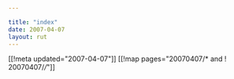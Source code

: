 ```yaml
---

title: "index"
date: 2007-04-07
layout: rut
---
```


[[!meta updated="2007-04-07"]]
[[!map pages="20070407/* and ! 20070407/*/*"]]
